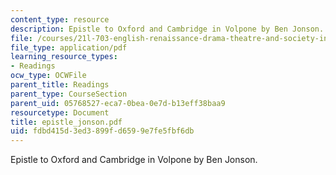 ```yaml
---
content_type: resource
description: Epistle to Oxford and Cambridge in Volpone by Ben Jonson.
file: /courses/21l-703-english-renaissance-drama-theatre-and-society-in-the-age-of-shakespeare-fall-2003/fdbd415d3ed3899fd6599e7fe5fbf6db_epistle_jonson.pdf
file_type: application/pdf
learning_resource_types:
- Readings
ocw_type: OCWFile
parent_title: Readings
parent_type: CourseSection
parent_uid: 05768527-eca7-0bea-0e7d-b13eff38baa9
resourcetype: Document
title: epistle_jonson.pdf
uid: fdbd415d-3ed3-899f-d659-9e7fe5fbf6db
---
```

Epistle to Oxford and Cambridge in Volpone by Ben Jonson.

